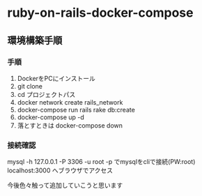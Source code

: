 # ruby-on-rails-docker-compose

## 環境構築手順

### 手順
1. DockerをPCにインストール
2. git clone
3. cd プロジェクトパス
4. docker network create rails_network
5. docker-compose run rails rake db:create
6. docker-compose up -d
7. 落とすときは docker-compose down


### 接続確認
mysql -h 127.0.0.1 -P 3306 -u root -p でmysqlをcliで接続(PW:root)  
localhost:3000 へブラウザでアクセス  

今後色々触って追加していこうと思います
